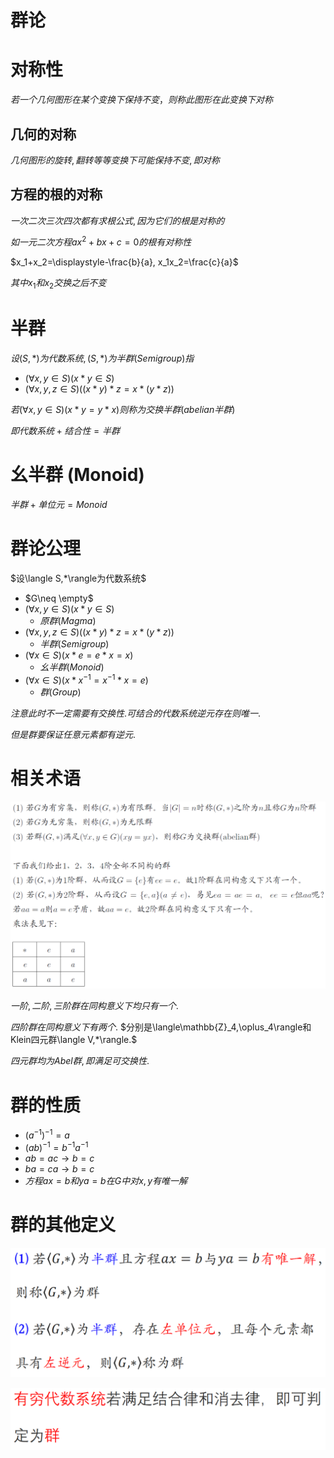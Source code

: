 # 群论

# 对称性

$若一个几何图形在某个变换下保持不变，则称此图形在此变换下对称$

## 几何的对称

$几何图形的旋转, 翻转等等变换下可能保持不变, 即对称$

## 方程的根的对称

$一次二次三次四次都有求根公式, 因为它们的根是对称的$

$如一元二次方程ax^2+bx+c=0的根有对称性$

$x_1+x_2=\displaystyle-\frac{b}{a}, x_1x_2=\frac{c}{a}$

$其中x_1和x_2交换之后不变$

# 半群

$设(S,*)为代数系统, (S,*)为半群(Semigroup)指$

* $(\forall x,y\in S)(x*y\in S)$
* $(\forall x,y,z\in S)((x*y)*z=x*(y*z))$

$若(\forall x,y\in S)(x*y=y*x)则称为交换半群(abelian半群)$

$即代数系统+结合性=半群$

# 幺半群 (Monoid)

$半群+单位元=Monoid$

# 群论公理

$设\langle S,*\rangle为代数系统$

* $G\neq \empty$
* $(\forall x,y\in S)(x*y\in S)$
  * $原群(Magma)$
* $(\forall x,y,z\in S)((x*y)*z=x*(y*z))$
  * $半群(Semigroup)$
* $(\forall x\in S)(x*e=e*x=x)$
  * $幺半群(Monoid)$
* $(\forall x\in S)(x*x^{-1}=x^{-1}*x=e)$
  * $群(Group)$

$注意此时不一定需要有交换性. 可结合的代数系统逆元存在则唯一.$

$但是群要保证任意元素都有逆元.$

# 相关术语

![](2020-11-23-11-11-51.png)

$一阶, 二阶, 三阶群在同构意义下均只有一个.$

$四阶群在同构意义下有两个.$
$分别是\langle\mathbb{Z}_4,\oplus_4\rangle和Klein四元群\langle V,*\rangle.$

$四元群均为Abel群, 即满足可交换性.$

# 群的性质

* $(a^{-1})^{-1}=a$
* $(ab)^{-1}=b^{-1}a^{-1}$
* $ab=ac \to b=c$
* $ba=ca \to b=c$
* $方程ax=b和ya=b在G中对x,y有唯一解$

# 群的其他定义

![](2020-11-23-11-42-27.png)

![](2020-11-23-11-42-41.png)